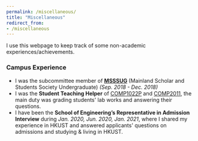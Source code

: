 ```yaml
---
permalink: /miscellaneous/
title: "Miscellaneous"
redirect_from:
- /miscellaneous
---
```


I use this webpage to keep track of some non-academic experiences/achievements.

### Campus Experience

- I was the subcommittee member of [**MSSSUG**](http://ug.msss.ust.hk/) (Mainland Scholar and Students Society Undergraduate) *(Sep. 2018 - Dec. 2018)*
- I was the **Student Teaching Helper** of [COMP1022P](http://course.cse.ust.hk/comp1022p) and [COMP2011](http://course.cse.ust.hk/comp2011), the main duty was grading students' lab works and answering their questions.
- I have been the **School of Engineering’s Representative in Admission Interview** during *Jan. 2020, Jun. 2020, Jan. 2021*, where I shared my experience in HKUST and answered applicants'
questions on admissions and studying & living in HKUST.
